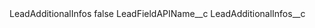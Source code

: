 <?xml version="1.0" encoding="UTF-8"?>
<CustomMetadata xmlns="http://soap.sforce.com/2006/04/metadata" xmlns:xsi="http://www.w3.org/2001/XMLSchema-instance" xmlns:xsd="http://www.w3.org/2001/XMLSchema">
    <label>LeadAdditionalInfos</label>
    <protected>false</protected>
    <values>
        <field>LeadFieldAPIName__c</field>
        <value xsi:type="xsd:string">LeadAdditionalInfos__c</value>
    </values>
</CustomMetadata>
